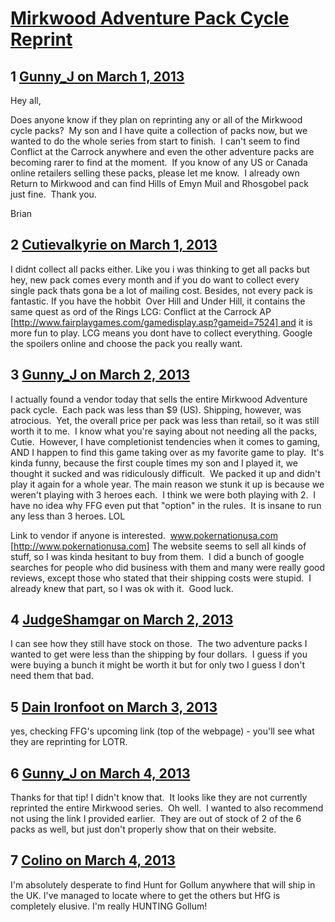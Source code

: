# [Mirkwood Adventure Pack Cycle Reprint](https://community.fantasyflightgames.com/topic/80072-mirkwood-adventure-pack-cycle-reprint/)

## 1 [Gunny_J on March 1, 2013](https://community.fantasyflightgames.com/topic/80072-mirkwood-adventure-pack-cycle-reprint/?do=findComment&comment=768946)

Hey all,

Does anyone know if they plan on reprinting any or all of the Mirkwood cycle packs?  My son and I have quite a collection of packs now, but we wanted to do the whole series from start to finish.  I can't seem to find Conflict at the Carrock anywhere and even the other adventure packs are becoming rarer to find at the moment.  If you know of any US or Canada online retailers selling these packs, please let me know.  I already own Return to Mirkwood and can find Hills of Emyn Muil and Rhosgobel pack just fine.  Thank you.

Brian

## 2 [Cutievalkyrie on March 1, 2013](https://community.fantasyflightgames.com/topic/80072-mirkwood-adventure-pack-cycle-reprint/?do=findComment&comment=769085)

I didnt collect all packs either. Like you i was thinking to get all packs but hey, new pack comes every month and if you do want to collect every single pack thats gona be a lot of mailing cost. Besides, not every pack is fantastic. If you have the hobbit  Over Hill and Under Hill, it contains the same quest as ord of the Rings LCG: Conflict at the Carrock AP [http://www.fairplaygames.com/gamedisplay.asp?gameid=7524] and it is more fun to play. LCG means you dont have to collect everything. Google the spoilers online and choose the pack you really want.

## 3 [Gunny_J on March 2, 2013](https://community.fantasyflightgames.com/topic/80072-mirkwood-adventure-pack-cycle-reprint/?do=findComment&comment=769120)

I actually found a vendor today that sells the entire Mirkwood Adventure pack cycle.  Each pack was less than $9 (US). Shipping, however, was atrocious.  Yet, the overall price per pack was less than retail, so it was still worth it to me.  I know what you're saying about not needing all the packs, Cutie.  However, I have completionist tendencies when it comes to gaming, AND I happen to find this game taking over as my favorite game to play.  It's kinda funny, because the first couple times my son and I played it, we thought it sucked and was ridiculously difficult.  We packed it up and didn't play it again for a whole year. The main reason we stunk it up is because we weren't playing with 3 heroes each.  I think we were both playing with 2.  I have no idea why FFG even put that "option" in the rules.  It is insane to run any less than 3 heroes. LOL

Link to vendor if anyone is interested.  www.pokernationusa.com [http://www.pokernationusa.com] The website seems to sell all kinds of stuff, so I was kinda hesitant to buy from them.  I did a bunch of google searches for people who did business with them and many were really good reviews, except those who stated that their shipping costs were stupid.  I already knew that part, so I was ok with it.  Good luck.

## 4 [JudgeShamgar on March 2, 2013](https://community.fantasyflightgames.com/topic/80072-mirkwood-adventure-pack-cycle-reprint/?do=findComment&comment=769225)

I can see how they still have stock on those.  The two adventure packs I wanted to get were less than the shipping by four dollars.  I guess if you were buying a bunch it might be worth it but for only two I guess I don't need them that bad.

## 5 [Dain Ironfoot on March 3, 2013](https://community.fantasyflightgames.com/topic/80072-mirkwood-adventure-pack-cycle-reprint/?do=findComment&comment=769578)

yes, checking FFG's upcoming link (top of the webpage) - you'll see what they are reprinting for LOTR.

## 6 [Gunny_J on March 4, 2013](https://community.fantasyflightgames.com/topic/80072-mirkwood-adventure-pack-cycle-reprint/?do=findComment&comment=769946)

Thanks for that tip! I didn't know that.  It looks like they are not currently reprinted the entire Mirkwood series.  Oh well.  I wanted to also recommend not using the link I provided earlier.  They are out of stock of 2 of the 6 packs as well, but just don't properly show that on their website.

## 7 [Colino on March 4, 2013](https://community.fantasyflightgames.com/topic/80072-mirkwood-adventure-pack-cycle-reprint/?do=findComment&comment=770004)

I'm absolutely desperate to find Hunt for Gollum anywhere that will ship in the UK. I've managed to locate where to get the others but HfG is completely elusive. I'm really HUNTING Gollum!

